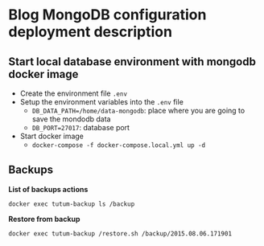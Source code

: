 # Blog MongoDB configuration deployment description

## Start local database environment with mongodb docker image

- Create the environment file `.env`
- Setup the environment variables into the `.env` file
    - `DB_DATA_PATH=/home/data-mongodb`: place where you are going to save the mondodb data
    - `DB_PORT=27017`: database port
- Start docker image
    - `docker-compose -f docker-compose.local.yml up -d`

## Backups

**List of backups actions**

`docker exec tutum-backup ls /backup`

**Restore from backup**

`docker exec tutum-backup /restore.sh /backup/2015.08.06.171901`
